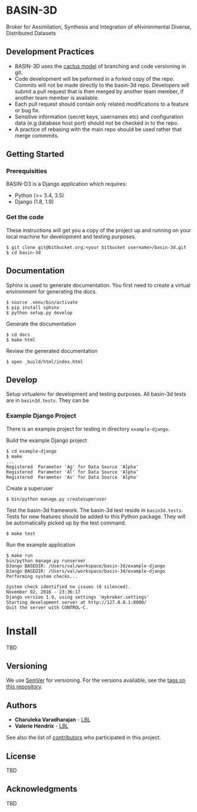 # BASIN-3D
Broker for Assimilation, Synthesis and Integration of eNvironmental Diverse, Distributed Datasets



## Development Practices

* BASIN-3D uses the [cactus model](https://barro.github.io/2016/02/a-succesful-git-branching-model-considered-harmful/) 
  of branching and code versioning in git. 
* Code development will be peformed in a forked copy of the repo. Commits will not be made directly to the basin-3d repo.  Developers will submit a pull request that is then merged by another team member, if another team member is available.
* Each pull request should contain only related modifications to a feature or bug fix.  
* Sensitive information (secret keys, usernames etc) and configuration data (e.g database host port) should not be checked in to the repo.
* A practice of rebasing with the main repo should be used rather that merge commmits.  

## Getting Started

### Prerequisities
BASIN-D3 is a Django application which requires:

* Python (>= 3.4, 3.5)
* Django (1.8, 1.9)

### Get the code

These instructions will get you a copy of the project up and running on your local machine for 
development and testing purposes. 

    $ git clone git@bitbucket.org:<your bitbucket username>/basin-3d.git
    $ cd basin-3d
    

## Documentation
Sphinx is used to generate documentation. You first need
to create a virtual environment for generating the docs.

    $ source .venv/bin/activate
    $ pip install sphinx
    $ python setup.py develop
    
Generate the documentation
   
    $ cd docs
    $ make html

Review the generated documentation

    $ open _build/html/index.html

## Develop
Setup virtualenv for development and testing purposes. All basin-3d tests
are in `basin3d.tests`. They can be

### Example Django Project
There is an example project for testing in directory `example-django`. 
   
Build the example Django project

    $ cd example-django
    $ make
    ...
    Registered  Parameter 'Ag' for Data Source 'Alpha'
    Registered  Parameter 'Al' for Data Source 'Alpha'
    Registered  Parameter 'As' for Data Source 'Alpha'
    
Create a superuser

    $ bin/python manage.py createsuperuser
    
Test the basin-3d framework. The basin-3d test reside in `basin3d.tests`. Tests
for new features should be added to this Python package.  They will be
automatically picked up by the test command.

    $ make test
    
Run the example application

    $ make run
    bin/python manage.py runserver
    DJango BASEDIR: /Users/val/workspace/basin-3d/example-django
    DJango BASEDIR: /Users/val/workspace/basin-3d/example-django
    Performing system checks...
    
    System check identified no issues (0 silenced).
    November 02, 2016 - 23:36:17
    Django version 1.9, using settings 'mybroker.settings'
    Starting development server at http://127.0.0.1:8000/
    Quit the server with CONTROL-C.

# Install
 
TBD

## Versioning

We use [SemVer](http://semver.org/) for versioning. For the versions available, 
see the [tags on this repository](https://github.com/Watershed-Function-SFA/wfsfa-broker/tags). 

## Authors

* **Charuleka Varadharajan** - [LBL](http://eesa.lbl.gov/profiles/charuleka-varadharajan/)
* **Valerie Hendrix**  - [LBL](https://dst.lbl.gov/people.php?p=ValHendrix)

See also the list of [contributors](contributors.txt) who 
participated in this project.

## License

TBD

## Acknowledgments

TBD
